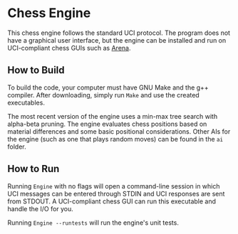 # Chess Engine
This chess engine follows the standard UCI protocol. The program does not have a graphical user interface, but the engine can be installed and run on UCI-compliant chess GUIs such as [Arena](http://www.playwitharena.com/).

## How to Build

To build the code, your computer must have GNU Make and the g++ compiler. After downloading, simply run `Make` and use the created executables.

The most recent version of the engine uses a min-max tree search with alpha-beta pruning. The engine evaluates chess positions based on material differences and some basic positional considerations. Other AIs for the engine (such as one that plays random moves) can be found in the `ai` folder.

## How to Run

Running `Engine` with no flags will open a command-line session in which UCI messages can be entered through STDIN and UCI responses are sent from STDOUT. A UCI-compliant chess GUI can run this executable and handle the I/O for you.

Running `Engine --runtests` will run the engine's unit tests.
